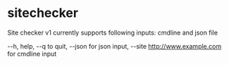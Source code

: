 # sitechecker
Site checker v1 currently supports following inputs: cmdline and json file

--h, help, --q to quit, --json <path> for json input, --site <http://www.example.com> for cmdline input
